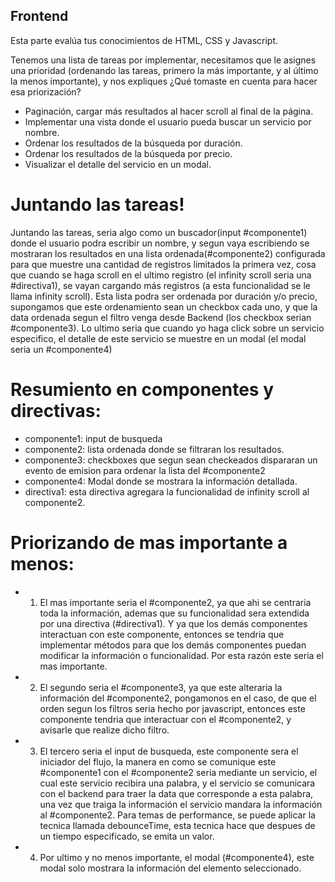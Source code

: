 ## Frontend

Esta parte evalúa tus conocimientos de HTML, CSS y Javascript.

Tenemos una lista de tareas por implementar, 
necesitamos que le asignes una prioridad 
(ordenando las tareas, primero la más importante, y al último la menos importante),
 y nos expliques ¿Qué tomaste en cuenta para hacer esa priorización?

- Paginación, cargar más resultados al hacer scroll al final de la página.
- Implementar una vista donde el usuario pueda buscar un servicio por nombre.
- Ordenar los resultados de la búsqueda por duración.
- Ordenar los resultados de la búsqueda por precio.
- Visualizar el detalle del servicio en un modal.

# Juntando las tareas!

Juntando las tareas, seria algo como un buscador(input #componente1) donde el usuario
podra escribir un nombre, y segun vaya escribiendo se mostraran los resultados
en una lista ordenada(#componente2) configurada para que muestre una cantidad de registros
limitados la primera vez, cosa que cuando se haga scroll en el ultimo registro 
(el infinity scroll seria una #directiva1),
se vayan cargando más registros (a esta funcionalidad se le llama infinity scroll).
Esta lista podra ser ordenada por duración y/o precio,
supongamos que este ordenamiento sean un checkbox cada uno, y que la data ordenada
segun el filtro venga desde Backend (los checkbox serian #componente3).
Lo ultimo seria que cuando yo haga click sobre un servicio especifico, el detalle
de este servicio se muestre en un modal (el modal seria un #componente4)

# Resumiento en componentes y directivas:
- componente1: input de busqueda
- componente2: lista ordenada donde se filtraran los resultados.
- componente3: checkboxes que segun sean checkeados dispararan un evento de emision para ordenar la lista del #componente2
- componente4: Modal donde se mostrara la información detallada.
- directiva1: esta directiva agregara la funcionalidad de infinity scroll al componente2.

# Priorizando de mas importante a menos:
- 1. El mas importante seria el #componente2, ya que ahi se centraria toda la información,
ademas que su funcionalidad sera extendida por una directiva (#directiva1). Y ya que los demás componentes
interactuan con este componente, entonces se tendria que implementar métodos para que los demás
componentes puedan modificar la información o funcionalidad. Por esta razón este seria el mas importante.
- 2. El segundo seria el #componente3, ya que este alteraria la información del #componente2, 
pongamonos en el caso, de que el orden segun los filtros seria hecho por javascript, entonces este
componente tendria que interactuar con el #componente2, y avisarle que realize dicho filtro.
- 3. El tercero seria el input de busqueda, este componente sera el iniciador del flujo, la manera
en como se comunique este #componente1 con el #componente2 seria mediante un servicio, el cual este
servicio recibira una palabra, y el servicio se comunicara con el backend para traer la data que corresponde
a esta palabra, una vez que traiga la información el servicio mandara la información al #componente2.
Para temas de performance, se puede aplicar la tecnica llamada debounceTime, esta tecnica hace que despues
de un tiempo especificado, se emita un valor.
- 4. Por ultimo y no menos importante, el modal (#componente4), este modal solo mostrara la información
del elemento seleccionado.
